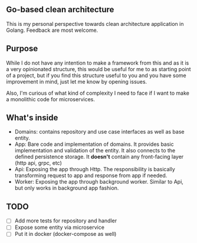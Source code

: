 ## Go-based clean architecture

This is my personal perspective towards clean architecture application in Golang.
Feedback are most welcome. 

## Purpose

While I do not have any intention to make a framework from this and as it is a very opinionated structure, this would be useful for me to as starting point of a project, 
but if you find this structure useful to you and you have some improvement in mind, just let me know by opening issues.

Also, I'm curious of what kind of complexity I need to face if I want to make a monolithic code for microservices.

## What's inside
- Domains: contains repository and use case interfaces as well as base entity.
- App: Bare code and implementation of domains. It provides basic implementation and validation of the entity. It also connects to the defined persistence storage. It **doesn't** contain any front-facing layer (http api, grpc, etc)
- Api: Exposing the app through Http. The responsibility is basically transforming request to app and response from app if needed. 
- Worker: Exposing the app through background worker. Similar to Api, but only works in background app fashion. 

## TODO
- [ ] Add more tests for repository and handler
- [ ] Expose some entity via microservice
- [ ] Put it in docker (docker-compose as well)